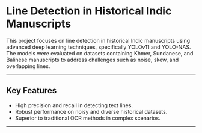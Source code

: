 # Line Detection in Historical Indic Manuscripts

This project focuses on line detection in historical Indic manuscripts using advanced deep learning techniques, specifically YOLOv11 and YOLO-NAS. The models were evaluated on datasets containing Khmer, Sundanese, and Balinese manuscripts to address challenges such as noise, skew, and overlapping lines.

---

## **Key Features**
- High precision and recall in detecting text lines.
- Robust performance on noisy and diverse historical datasets.
- Superior to traditional OCR methods in complex scenarios.

---

